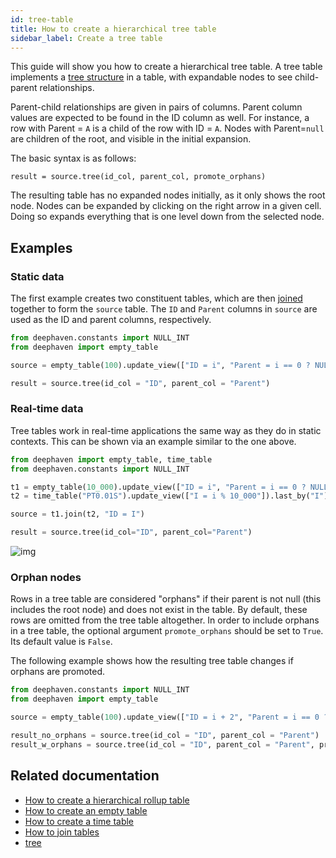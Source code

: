 ```yaml
---
id: tree-table
title: How to create a hierarchical tree table
sidebar_label: Create a tree table
---
```


This guide will show you how to create a hierarchical tree table. A tree table implements a [tree structure](<https://en.wikipedia.org/wiki/Tree_(data_structure)>) in a table, with expandable nodes to see child-parent relationships.

Parent-child relationships are given in pairs of columns. Parent column values are expected to be found in the ID column as well. For instance, a row with Parent = `A` is a child of the row with ID = `A`. Nodes with Parent=`null` are children of the root, and visible in the initial expansion.

The basic syntax is as follows:

`result = source.tree(id_col, parent_col, promote_orphans)`

The resulting table has no expanded nodes initially, as it only shows the root node. Nodes can be expanded by clicking on the right arrow in a given cell. Doing so expands everything that is one level down from the selected node.

## Examples

### Static data

The first example creates two constituent tables, which are then [joined](../reference/table-operations/join/join.md) together to form the `source` table. The `ID` and `Parent` columns in `source` are used as the ID and parent columns, respectively.

```python order=result,source
from deephaven.constants import NULL_INT
from deephaven import empty_table

source = empty_table(100).update_view(["ID = i", "Parent = i == 0 ? NULL_INT : (int)(i / 4)"])

result = source.tree(id_col = "ID", parent_col = "Parent")
```

### Real-time data

Tree tables work in real-time applications the same way as they do in static contexts. This can be shown via an example similar to the one above.

```python ticking-table order=null
from deephaven import empty_table, time_table
from deephaven.constants import NULL_INT

t1 = empty_table(10_000).update_view(["ID = i", "Parent = i == 0 ? NULL_INT : (int)(i / 10)"])
t2 = time_table("PT0.01S").update_view(["I = i % 10_000"]).last_by("I")

source = t1.join(t2, "ID = I")

result = source.tree(id_col="ID", parent_col="Parent")
```

![img](../assets/reference/create/tree-table-realtime.gif)

### Orphan nodes

Rows in a tree table are considered "orphans" if their parent is not null (this includes the root node) and does not exist in the table. By default, these rows are omitted from the tree table altogether. In order to include orphans in a tree table, the optional argument `promote_orphans` should be set to `True`. Its default value is `False`.

The following example shows how the resulting tree table changes if orphans are promoted.

```python order=result_no_orphans,result_w_orphans,source
from deephaven.constants import NULL_INT
from deephaven import empty_table

source = empty_table(100).update_view(["ID = i + 2", "Parent = i == 0 ? NULL_INT : i % 9"])

result_no_orphans = source.tree(id_col = "ID", parent_col = "Parent")
result_w_orphans = source.tree(id_col = "ID", parent_col = "Parent", promote_orphans=True)
```

## Related documentation

- [How to create a hierarchical rollup table](./rollup-table.md)
- [How to create an empty table](../how-to-guides/empty-table.md)
- [How to create a time table](../how-to-guides/time-table.md)
- [How to join tables](../how-to-guides/join-two-tables.md)
- [tree](../reference/table-operations/create/treeTable.md)
